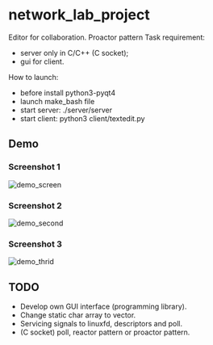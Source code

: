 # network_lab_project
Editor for collaboration. 
Proactor pattern
Task requirement:
* server only in C/C++ (C socket);
* gui for client.

How to launch:
* before install python3-pyqt4
* launch make_bash file
* start server: ./server/server
* start client: python3 client/textedit.py

## Demo 
### Screenshot 1
![demo_screen](https://user-images.githubusercontent.com/32968460/34411660-63ba9440-ebd8-11e7-8215-6958b7eef73e.png)

### Screenshot 2
![demo_second](https://user-images.githubusercontent.com/32968460/34445288-1004c298-ecd3-11e7-8870-4c83416571fd.png)

### Screenshot 3
![demo_thrid](https://user-images.githubusercontent.com/32968460/34482638-8af9e4a4-efb9-11e7-8eb7-9f56e03d0914.png)

## TODO
* Develop own GUI interface (programming library).
* Change static char array to vector.
* Servicing signals to linuxfd, descriptors and poll.
* (C socket) poll, reactor pattern or proactor pattern.
